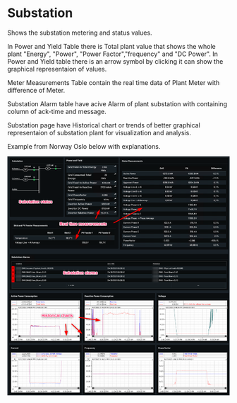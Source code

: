 # Substation

Shows the substation metering and status values.

In Power and Yield Table there is Total plant value that shows the whole plant "Energy", "Power", "Power Factor","frequency" and "DC Power". In Power and Yield table there is an arrow symbol by clicking it can show the graphical representaion of values.

Meter Measurements Table contain the real time data of Plant Meter with difference of Meter.

Substation Alarm table have acive Alarm of plant substation with containing column of ack-time and message.

Substation page have Historical chart or trends of better graphical representaion of substation plant for visualization and analysis. 

Example from Norway Oslo below with explanations.

![Substation](../Images/substation.png)